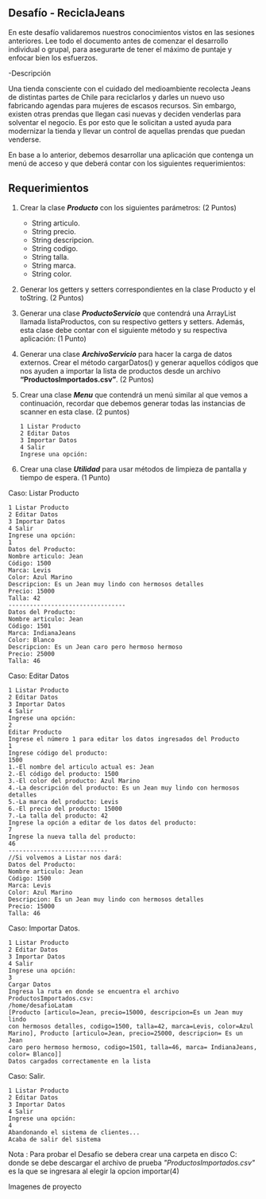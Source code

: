 Desafío - ReciclaJeans
--

 En este desafío validaremos nuestros conocimientos vistos en las sesiones anteriores.
Lee todo el documento antes de comenzar el desarrollo individual o grupal, para asegurarte
de tener el máximo de puntaje y enfocar bien los esfuerzos.

-Descripción

Una tienda consciente con el cuidado del medioambiente recolecta Jeans de distintas partes
de Chile para reciclarlos y darles un nuevo uso fabricando agendas para mujeres de escasos
recursos. Sin embargo, existen otras prendas que llegan casi nuevas y deciden venderlas para
solventar el negocio. Es por esto que le solicitan a usted ayuda para modernizar la tienda y
llevar un control de aquellas prendas que puedan venderse.

En base a lo anterior, debemos desarrollar una aplicación que contenga un menú de acceso
y que deberá contar con los siguientes requerimientos:

Requerimientos
--

1) Crear la clase <b><i>Producto</i></b> con los siguientes parámetros:
   (2 Puntos)
    
    - String articulo.
    - String precio.
    - String descripcion.
    - String codigo.
    - String talla.
    - String marca.
    - String color.
   
2) Generar los getters y setters correspondientes en la clase Producto y el toString.
   (2 Puntos)


3) Generar una clase <b><i>ProductoServicio</i></b> que contendrá una ArrayList llamada
   listaProductos, con su respectivo getters y setters. Además, esta clase debe contar
   con el siguiente método y su respectiva aplicación:
   (1 Punto)


4) Generar una clase <b><i>ArchivoServicio</i></b> para hacer la carga de datos externos. Crear el
   método cargarDatos() y generar aquellos códigos que nos ayuden a importar la lista
   de productos desde un archivo <b>“ProductosImportados.csv”</b>.
   (2 Puntos)


5) Crear una clase <b><i>Menu</i></b> que contendrá un menú similar al que vemos a continuación,
   recordar que debemos generar todas las instancias de scanner en esta clase.
   (2 puntos)


       1 Listar Producto
       2 Editar Datos
       3 Importar Datos
       4 Salir
       Ingrese una opción:

6) Crear una clase <b><i>Utilidad</i></b> para usar métodos de limpieza de pantalla y tiempo de
   espera.
   (1 Punto)



Caso: Listar Producto

    1 Listar Producto
    2 Editar Datos
    3 Importar Datos
    4 Salir
    Ingrese una opción:
    1
    Datos del Producto:
    Nombre articulo: Jean
    Código: 1500
    Marca: Levis
    Color: Azul Marino
    Descripcion: Es un Jean muy lindo con hermosos detalles
    Precio: 15000
    Talla: 42
    ---------------------------------
    Datos del Producto:
    Nombre articulo: Jean
    Código: 1501
    Marca: IndianaJeans
    Color: Blanco
    Descripcion: Es un Jean caro pero hermoso hermoso
    Precio: 25000
    Talla: 46

Caso: Editar Datos

    1 Listar Producto
    2 Editar Datos
    3 Importar Datos
    4 Salir
    Ingrese una opción:
    2
    Editar Producto
    Ingrese el número 1 para editar los datos ingresados del Producto
    1
    Ingrese código del producto:
    1500
    1.-El nombre del articulo actual es: Jean
    2.-El código del producto: 1500
    3.-El color del producto: Azul Marino
    4.-La descripción del producto: Es un Jean muy lindo con hermosos
    detalles
    5.-La marca del producto: Levis
    6.-El precio del producto: 15000
    7.-La talla del producto: 42
    Ingrese la opción a editar de los datos del producto:
    7
    Ingrese la nueva talla del producto:
    46
    ----------------------------
    //Si volvemos a Listar nos dará:
    Datos del Producto:
    Nombre articulo: Jean
    Código: 1500
    Marca: Levis
    Color: Azul Marino
    Descripcion: Es un Jean muy lindo con hermosos detalles
    Precio: 15000
    Talla: 46

Caso: Importar Datos.

    1 Listar Producto
    2 Editar Datos
    3 Importar Datos
    4 Salir
    Ingrese una opción:
    3
    Cargar Datos
    Ingresa la ruta en donde se encuentra el archivo
    ProductosImportados.csv:
    /home/desafioLatam
    [Producto [articulo=Jean, precio=15000, descripcion=Es un Jean muy lindo
    con hermosos detalles, codigo=1500, talla=42, marca=Levis, color=Azul
    Marino], Producto [articulo=Jean, precio=25000, descripcion= Es un Jean
    caro pero hermoso hermoso, codigo=1501, talla=46, marca= IndianaJeans,
    color= Blanco]]
    Datos cargados correctamente en la lista

Caso: Salir.

    1 Listar Producto
    2 Editar Datos
    3 Importar Datos
    4 Salir
    Ingrese una opción:
    4
    Abandonando el sistema de clientes...
    Acaba de salir del sistema



Nota : Para probar el Desafio se debera crear una carpeta en disco C: donde se debe descargar el archivo de prueba
<i>"ProductosImportados.csv"</i> es la que se ingresara al elegir la opcion importar(4) 

Imagenes de proyecto 








